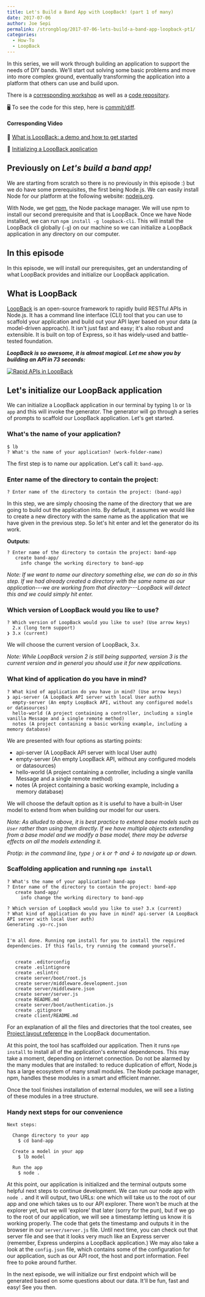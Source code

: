 ```yaml
---
title: Let's Build a Band App with LoopBack! (part 1 of many)
date: 2017-07-06
author: Joe Sepi
permalink: /strongblog/2017-07-06-lets-build-a-band-app-loopback-pt1/
categories:
  - How-To
  - LoopBack
---
```


In this series, we will work through building an application to support the needs of DIY bands. We'll start out solving some basic problems and move into more complex ground, eventually transforming the application into a platform that others can use and build upon.

There is a [corresponding workshop](https://github.com/StrongLoop-Evangelists/workshop-band-app) as well as a [code repository](https://github.com/StrongLoop-Evangelists/band-app).

🖥 To see the code for this step, here is [commit/diff](https://github.com/StrongLoop-Evangelists/band-app/commit/e488c9cda9966ce3f4dfd6a5a8e67cc813494db0).
<!--more-->
#### Corresponding Video

🎦 [What is LoopBack: a demo and how to get started](https://youtu.be/Llr18lNuYIo?list=PLxGLihicw5Woe3SV9MCFooTdrI9eOmj54)

🎦 [Initializing a LoopBack application](https://www.youtube.com/watch?v=6hFKR5YKrec&list=PLxGLihicw5Woe3SV9MCFooTdrI9eOmj54&index=3)


## Previously on _Let's build a band app!_

We are starting from scratch so there is no previously in this episode :) but we do have some prerequisites, the first being Node.js. We can easily install Node for our platform at the following website: [nodejs.org](https://nodejs.org).

With Node, we get [npm](https://npmjs.org), the Node package manager. We will use npm to install our second prerequisite and that is LoopBack. Once we have Node installed, we can run `npm install -g loopback-cli`. This will install the LoopBack cli globally (`-g`) on our machine so we can initialize a LoopBack application in any directory on our computer.

## In this episode

In this episode, we will install our prerequisites, get an understanding of what LoopBack provides and initialize our LoopBack application.

## What is LoopBack

[LoopBack](http://loopback.io/) is an open-source framework to rapidly build RESTful APIs in Node.js.  It has a command line interface (CLI) tool that you can use to scaffold your application and build out your API layer based on your data (a model-driven approach). It isn't just fast and easy; it's also robust and extensible. It is built on top of Express, so it has widely-used and battle-tested foundation.

**_LoopBack is so awesome, it is almost magical. Let me show you by building an API in 73 seconds:_**

[![Rapid APIs in LoopBack](https://strongloop.com/blog-assets/2017/band-app/rapid-apis-in-lb-video.png)](https://youtu.be/iOMD27DjuO4 "Rapid APIs in LoopBack")

## Let's initialize our LoopBack application

We can initialize a LoopBack application in our terminal by typing `lb` or `lb app` and this will invoke the generator. The generator will go through a series of prompts to scaffold our LoopBack application. Let's get started.

### What's the name of your application?

```
$ lb
? What's the name of your application? (work-folder-name)
```

The first step is to name our application. Let's call it: `band-app`.

### Enter name of the directory to contain the project:

```
? Enter name of the directory to contain the project: (band-app)
```

In this step, we are simply choosing the name of the directory that we are going to build out the application into. By default, it assumes we would like to create a new directory with the same name as the application that we have given in the previous step. So let's hit enter and let the generator do its work.

**Outputs:**

```
? Enter name of the directory to contain the project: band-app
   create band-app/
     info change the working directory to band-app
```

_Note: If we want to name our directory something else, we can do so in this step. If we had already created a directory with the same name as our application---we are working from that directory---LoopBack will detect this and we could simply hit enter._


### Which version of LoopBack would you like to use?

```
? Which version of LoopBack would you like to use? (Use arrow keys)
  2.x (long term support)
❯ 3.x (current)
```

We will choose the current version of LoopBack, 3.x.

_Note: While LoopBack version 2 is still being supported, version 3 is the current version and in general you should use it for new applications._

### What kind of application do you have in mind?

```
? What kind of application do you have in mind? (Use arrow keys)
❯ api-server (A LoopBack API server with local User auth)
  empty-server (An empty LoopBack API, without any configured models or datasources)
  hello-world (A project containing a controller, including a single vanilla Message and a single remote method)
  notes (A project containing a basic working example, including a memory database)
```

We are presented with four options as starting points:

- api-server (A LoopBack API server with local User auth)
- empty-server (An empty LoopBack API, without any configured models or datasources)
- hello-world (A project containing a controller, including a single vanilla Message and
 a single remote method)
- notes (A project containing a basic working example, including a memory database)

We will choose the default option as it is useful to have a built-in User model to extend from when building our model for our users.

_Note: As alluded to above, it is best practice to extend base models such as `User` rather than using them directly. If we have multiple objects extending from a base model and we modify a base model, there may be adverse effects on all the models extending it._

_Protip: in the command line, type `j` or `k` or &uarr; and &darr; to navigate up or down._

### Scaffolding application and running `npm install`

```
? What's the name of your application? band-app
? Enter name of the directory to contain the project: band-app
   create band-app/
     info change the working directory to band-app

? Which version of LoopBack would you like to use? 3.x (current)
? What kind of application do you have in mind? api-server (A LoopBack API server with local User auth)
Generating .yo-rc.json


I'm all done. Running npm install for you to install the required dependencies. If this fails, try running the command yourself.


   create .editorconfig
   create .eslintignore
   create .eslintrc
   create server/boot/root.js
   create server/middleware.development.json
   create server/middleware.json
   create server/server.js
   create README.md
   create server/boot/authentication.js
   create .gitignore
   create client/README.md
```

For an explanation of all the files and directories that the tool creates, see [Project layout reference](http://loopback.io/doc/en/lb3/Project-layout-reference.html) in the LoopBack documentation.

At this point, the tool has scaffolded our application.  Then it runs `npm install` to install all of the application's external dependences. This may take a moment, depending on internet connection. Do not be alarmed by the many modules that are installed: to reduce duplication of effort, Node.js has a large ecosystem of many small modules. The Node package manager, npm, handles these modules in a smart and efficient manner.

Once the tool finishes installation of external modules, we will see a listing of these modules in a tree structure.

### Handy next steps for our convenience

```
Next steps:

  Change directory to your app
    $ cd band-app

  Create a model in your app
    $ lb model

  Run the app
    $ node .
```

At this point, our application is initialized and the terminal outputs some helpful next steps to continue development. We can run our node app with `node .` and it will output, two URLs: one which will take us to the root of our app and one which takes us to our API explorer. There won't be much at the explorer yet, but we will 'explore' that later (sorry for the pun), but if we go to the root of our application, we will see a timestamp letting us know it is working properly. The code that gets the timestamp and outputs it in the browser in our `server/server.js` file. Until next time, you can check out that server file and see that it looks very much like an Express server (remember, Express underpins a LoopBack application.) We may also take a look at the `config.json` file, which contains some of the configuration for our application, such as our API root, the host and port information. Feel free to poke around further.

In the next episode, we will initialize our first endpoint which will be generated based on some questions about our data. It'll be fun, fast and easy! See you then.
